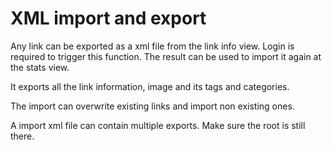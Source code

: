 # XML import and export

Any link can be exported as a xml file from the link info view.  Login is required to trigger this function.
The result can be used to import it again at the stats view.

It exports all the link information, image and its tags and categories.

The import can overwrite existing links and import non existing ones.

A import xml file can contain multiple exports. Make sure the root is still there.
